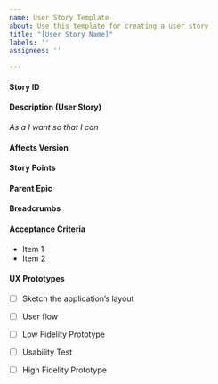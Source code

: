 ```yaml
---
name: User Story Template
about: Use this template for creating a user story
title: "[User Story Name]"
labels: ''
assignees: ''

---
```


#### Story ID


#### Description (User Story)
*As a I want so that I can*


#### Affects Version


#### Story Points


#### Parent Epic


#### Breadcrumbs


#### Acceptance Criteria
* Item 1
* Item 2


#### UX Prototypes
- [ ] Sketch the application’s layout

- [ ] User flow

- [ ] Low Fidelity Prototype

- [ ] Usability Test

- [ ] High Fidelity Prototype
